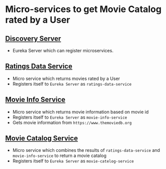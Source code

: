 # Micro-services to get Movie Catalog rated by a User

## [Discovery Server](https://github.com/hemrajanilavesh/movie-catalog-microservices/tree/main/discovery-server)
  - Eureka Server which can register microservices.

## [Ratings Data Service](https://github.com/hemrajanilavesh/movie-catalog-microservices/tree/main/ratings-data-service)
  - Micro service which returns movies rated by a User
  - Registers itself to `Eureka Server` as `ratings-data-service`

## [Movie Info Service](https://github.com/hemrajanilavesh/movie-catalog-microservices/tree/main/movie-info-service)
  - Micro service which returns movie information based on movie id
  - Registers itself to `Eureka Server` as `movie-info-service`
  - Gets movie information from `https://www.themoviedb.org`

## [Movie Catalog Service](https://github.com/hemrajanilavesh/movie-catalog-microservices/tree/main/movie-catelog-service)
  - Micro service which combines the results of `ratings-data-service` and `movie-info-service` to return a movie catalog
  - Registers itself to `Eureka Server` as `movie-catelog-service`
